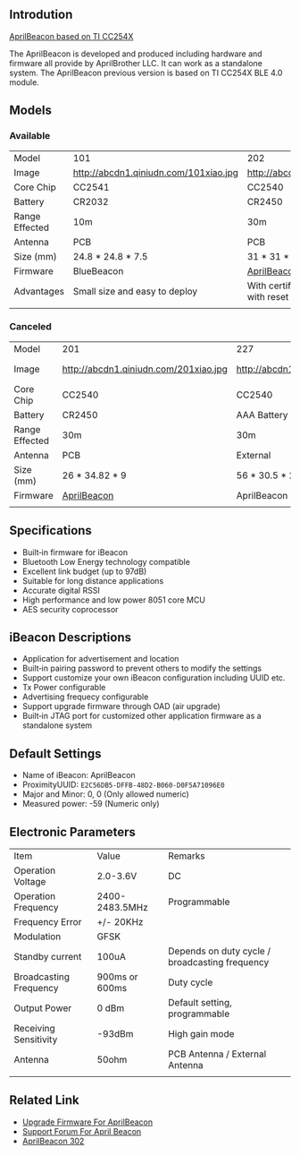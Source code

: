 



## Introdution

[AprilBeacon based on TI
CC254X](AprilBeacon_based_on_TI_CC254X.md)

The AprilBeacon is developed and produced including hardware and
firmware all provide by AprilBrother LLC. It can work as a standalone
system. The AprilBeacon previous version is based on TI CC254X BLE 4.0
module.

## Models

### Available

|                |                                         |                                                      |                                                      |                                                             |                                             |                                                             |
| -------------- | --------------------------------------- | ---------------------------------------------------- | ---------------------------------------------------- | ----------------------------------------------------------- | ------------------------------------------- | ----------------------------------------------------------- |
| Model          | 101                                     | 202                                                  | 241                                                  | 242                                                         | 227A                                        | [302](AprilBeacon_302.md)                          |
| Image          | <http://abcdn1.qiniudn.com/101xiao.jpg> | <http://abcdn1.qiniudn.com/202.jpg>                  | <http://abcdn1.qiniudn.com/241qrxiao1.jpg>           | <http://abcdn1.qiniudn.com/241qrxiao1.jpg>                  | <http://abcdn1.qiniudn.com/227Axiao.jpg>    | <http://abcdn1.qiniudn.com/302.jpg>                         |
| Core Chip      | CC2541                                  | CC2540                                               | CC2541                                               | CC2541                                                      | CC2540                                      | CC2540                                                      |
| Battery        | CR2032                                  | CR2450                                               | CR2450                                               | CR2477                                                      | AAA Battery x 2                             | USB                                                         |
| Range Effected | 10m                                     | 30m                                                  | 25m                                                  | 25m                                                         | 30m                                         | 15m                                                         |
| Antenna        | PCB                                     | PCB                                                  | PCB                                                  | PCB                                                         | External                                    | PCB                                                         |
| Size (mm)      | 24.8 \* 24.8 \* 7.5                     | 31 \* 31 \* 9                                        | 31 \* 31 \* 9                                        | 31 \* 31 \*11.7                                             | 66 \* 36 \* 22                              | 21.6 \* 14.3 \* 5.4                                         |
| Firmware       | BlueBeacon                              | [AprilBeacon](Firmware/AprilBeacon.md)      | AprilBeacon                                          | AprilBeacon                                                 | AprilBeacon                                 | [ZeroBeacon](Firmware/ZeroBeacon.md)               |
| Advantages     | Small size and easy to deploy           | With certification, stable signal, with reset button | 20% power saving, With barcode, good for deployment. | 2 times the power of a CR2450 battery, longer battery life. | Longer battery life saving maintenance cost | Mini usb interface, small size, AprilBeacon name changeable |
|  |

### Canceled

|                |                                                 |                                         |                                          |
| -------------- | ----------------------------------------------- | --------------------------------------- | ---------------------------------------- |
| Model          | 201                                             | 227                                     | 301                                      |
| Image          | <http://abcdn1.qiniudn.com/201xiao.jpg>         | <http://abcdn1.qiniudn.com/227xiao.jpg> | <http://abcdn1.qiniudn.com/301-xiao.jpg> |
| Core Chip      | CC2540                                          | CC2540                                  | CC2540                                   |
| Battery        | CR2450                                          | AAA Battery x 2                         | USB                                      |
| Range Effected | 30m                                             | 30m                                     | 30m                                      |
| Antenna        | PCB                                             | External                                | PCB                                      |
| Size (mm)      | 26 \* 34.82 \* 9                                | 56 \* 30.5 \* 20                        | 57.6 \* 18.9 \* 7.6                      |
| Firmware       | [AprilBeacon](Firmware/AprilBeacon.md) | AprilBeacon                             | ZeroBeacon                               |
|  |

## Specifications

  - Built‐in firmware for iBeacon
  - Bluetooth Low Energy technology compatible
  - Excellent link budget (up to 97dB)
  - Suitable for long distance applications
  - Accurate digital RSSI
  - High performance and low power 8051 core MCU
  - AES security coprocessor

## iBeacon Descriptions

  - Application for advertisement and location
  - Built‐in pairing password to prevent others to modify the settings
  - Support customize your own iBeacon configuration including UUID etc.
  - Tx Power configurable
  - Advertising frequecy configurable
  - Support upgrade firmware through OAD (air upgrade)
  - Built‐in JTAG port for customized other application firmware as a
    standalone system

## Default Settings

  - Name of iBeacon: AprilBeacon
  - ProximityUUID: `E2C56DB5-DFFB-48D2-B060-D0F5A71096E0`
  - Major and Minor: 0, 0 (Only allowed numeric)
  - Measured power: -59 (Numeric
only)

## Electronic Parameters

|                        |                |                                                |
| ---------------------- | -------------- | ---------------------------------------------- |
| Item                   | Value          | Remarks                                        |
| Operation Voltage      | 2.0-3.6V       | DC                                             |
| Operation Frequency    | 2400-2483.5MHz | Programmable                                   |
| Frequency Error        | \+/- 20KHz     |                                                |
| Modulation             | GFSK           |                                                |
| Standby current        | 100uA          | Depends on duty cycle / broadcasting frequency |
| Broadcasting Frequency | 900ms or 600ms | Duty cycle                                     |
| Output Power           | 0 dBm          | Default setting, programmable                  |
| Receiving Sensitivity  | \-93dBm        | High gain mode                                 |
| Antenna                | 50ohm          | PCB Antenna / External Antenna                 |
|  |

## Related Link

  - [Upgrade Firmware For
    AprilBeacon](How_To_Upgrade_Firmware.md)
  - [Support Forum For April
    Beacon](http://bbs.aprbrother.com/conversations/aprilbeacon)
  - [AprilBeacon 302](AprilBeacon_302.md)

